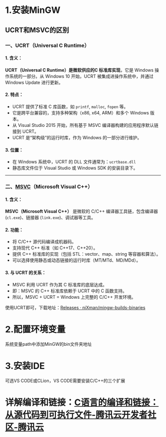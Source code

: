 # 1.安装MinGW
## UCRT和MSVC的区别
### 一、UCRT（Universal C Runtime）

#### 1. 含义：

**UCRT（Universal C Runtime）**是微软供应的**C 标准库实现**，它是 Windows 操作系统的一部分。从 Windows 10 开始，UCRT 被集成进操作系统中，并通过 Windows Update 进行更新。

#### 2. 特点：

- UCRT 提供了标准 C 库函数，如 `printf`, `malloc`, `fopen` 等。
- 它是跨平台兼容的，支持多种架构（x86, x64, ARM）和多个 Windows 版本。
- 从 Visual Studio 2015 开始，所有基于 MSVC 编译器构建的应用程序默认链接到 UCRT。
- UCRT 是“架构级”的运行时库，作为 Windows 的一部分进行维护。

#### 3. 位置：

- 在 Windows 系统中，UCRT 的 DLL 文件通常为：`ucrtbase.dll`
- 静态库文件位于 Visual Studio 或 Windows SDK 的安装目录下。

---

### 二、[MSVC](https://so.csdn.net/so/search?q=MSVC&spm=1001.2101.3001.7020)（Microsoft Visual C++）

#### 1. 含义：

**MSVC（Microsoft Visual C++）** 是微软的 C/C++ 编译器工具链，包含编译器 (`cl.exe`)、链接器 (`link.exe`)、调试器等工具。

#### 2. 功能：

- 将 C/C++ 源代码编译成机器码。
- 支持现代 C++ 标准（如 C++17、C++20）。
- 提供 C++ 标准库的实现（包括 STL：vector、map、string 等容器和算法）。
- 可以选择使用静态或动态链接的运行时库（MT/MTd、MD/MDd）。

#### 3. 与 UCRT 的关系：

- MSVC 利用 UCRT 作为其 C 标准库的底层达成。
- 即：MSVC 的 C++ 标准库依赖于 UCRT 中的 C 函数支持。
- 所以，MSVC + UCRT = Windows 上完整的 C/C++ 开发环境。


使用UCRT即可，下载地址：[Releases · niXman/mingw-builds-binaries](https://github.com/niXman/mingw-builds-binaries/releases)


# 2.配置环境变量
系统变量path中添加MinGW的bin文件夹地址
# 3.安装IDE

可选VS CODE或CLion，VS CODE需要安装C/C++的三个扩展


# 详解编译和链接：[C语言的编译和链接：从源代码到可执行文件-腾讯云开发者社区-腾讯云](https://cloud.tencent.com/developer/article/2503064)
